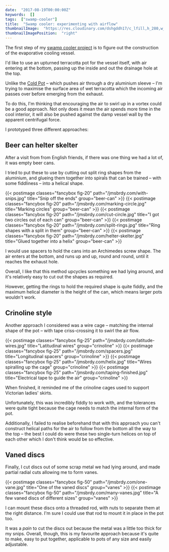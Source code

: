 ```yaml
---
date:  "2017-08-19T00:00:00Z"
keywords:  []
tags:  ["swamp-cooler"]
title:  "Swamp cooler: experimenting with airflow"
thumbnailImage:  "https://res.cloudinary.com/dshgddh17/c_lfill,h_280,w_280/jmsbrdy.com/fan.gif"
thumbnailImagePosition:  "right"
---
```


The first step of my [swamp cooler project](/tags/swamp-cooler/) is to figure out the construction of the evaporative cooling vessel.

I'd like to use an upturned terracotta pot for the vessel itself, with air entering at the bottom, passing up the inside and out the drainage hole at the top.

Unlike the [Cold Pot](http://thibault-faverie.com/Cold-Pot) – which pushes air through a dry aluminium sleeve – I'm trying to maximise the surface area of wet terracotta which the incoming air passes over before emerging from the exhaust.

To do this, I'm thinking that encouraging the air to swirl up in a vortex could be a good approach. Not only does it mean the air spends more time in the cool interior, it will also be pushed against the damp vessel wall by the apparent centrifugal force.

I prototyped three different approaches:

## Beer can helter skelter

After a visit from from English friends, if there was one thing we had a lot of, it was empty beer cans.

I tried to put these to use by cutting out split ring shapes from the aluminium, and glueing them together into spirals that can be trained – with some fiddliness – into a helical shape.

{{< postimage classes="fancybox fig-20" path="/jmsbrdy.com/with-snips.jpg" title="Snip off the ends" group="beer-can" >}}
{{< postimage classes="fancybox fig-20" path="/jmsbrdy.com/marking-circle.jpg" title="Marking circles" group="beer-can" >}}
{{< postimage classes="fancybox fig-20" path="/jmsbrdy.com/cut-circle.jpg" title="I got two circles out of each can" group="beer-can" >}}
{{< postimage classes="fancybox fig-20" path="/jmsbrdy.com/split-rings.jpg" title="Ring shapes with a split in them" group="beer-can" >}}
{{< postimage classes="fancybox fig-20" path="/jmsbrdy.com/helter-skelter.jpg" title="Glued together into a helix" group="beer-can" >}}

I would use spacers to hold the cans into an Archimedes screw shape. The air enters at the bottom, and runs up and up, round and round, until it reaches the exhaust hole.

Overall, I like that this method upcycles something we had lying around, and it's relatively easy to cut out the shapes as required.

However, getting the rings to hold the required shape is quite fiddly, and the maximum helical diameter is the height of the can, which means larger pots wouldn't work.

## Crinoline style

Another approach I considered was a wire cage – matching the internal shape of the pot – with tape criss-crossing it to swirl the air flow.

{{< postimage classes="fancybox fig-25" path="/jmsbrdy.com/latitude-wires.jpg" title="Latitudinal wires" group="crinoline" >}}
{{< postimage classes="fancybox fig-25" path="/jmsbrdy.com/spacers.jpg" title="Longitudinal spacers" group="crinoline" >}}
{{< postimage classes="fancybox fig-25" path="/jmsbrdy.com/helix.jpg" title="Wires spiralling up the cage" group="crinoline" >}}
{{< postimage classes="fancybox fig-25" path="/jmsbrdy.com/taping-finished.jpg" title="Electrical tape to guide the air" group="crinoline" >}}

When finished, it reminded me of the crinoline cages used to support Victorian ladies' skirts.

Unfortunately, this was incredibly fiddly to work with, and the tolerances were quite tight because the cage needs to match the internal form of the pot.

Additionally, I failed to realise beforehand that with this approach you can't construct helical paths for the air to follow from the bottom all the way to the top – the best I could do were these two single-turn helices on top of each other which I don't think would be so effective.

## Vaned discs

Finally, I cut discs out of some scrap metal we had lying around, and made partial radial cuts allowing me to form vanes.

{{< postimage classes="fancybox fig-50" path="/jmsbrdy.com/one-vane.jpg" title="One of the vaned discs" group="vanes" >}}
{{< postimage classes="fancybox fig-50" path="/jmsbrdy.com/many-vanes.jpg" title="A few vaned discs of different sizes" group="vanes" >}}

I can mount these discs onto a threaded rod, with nuts to separate them at the right distance. I'm sure I could use that rod to mount it in place in the pot too.

It was a _pain_ to cut the discs out because the metal was a little too thick for my snips. Overall, though, this is my favourite approach because it's quite to make, easy to put together, applicable to pots of any size and easily adjustable.
